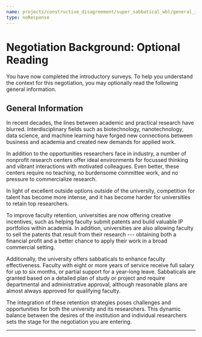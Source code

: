 ```yaml
---
name: projects/constructive_disagreement/super_sabbatical_wbl/general_information.md
type: noResponse
---
```


# Negotiation Background: Optional Reading

You have now completed the introductory surveys. To help you understand the context for this negotiation, you may optionally read the following general information.

## General Information

In recent decades, the lines between academic and practical research have blurred. Interdisciplinary fields such as biotechnology, nanotechnology, data science, and machine learning have forged new connections between business and academia and created new demands for applied work.

In addition to the opportunities researchers face in industry, a number of nonprofit research centers offer ideal environments for focussed thinking and vibrant interactions with motivated colleagues. Even better, these centers require no teaching, no burdensome committee work, and no pressure to commercialize research.

In light of excellent outside options outside of the university, competition for talent has become more intense, and it has become harder for universities to retain top researchers.

To improve faculty retention, universities are now offering creative incentives, such as helping faculty submit patents and build valuable IP portfolios within academia. In addition, universities are also allowing faculty to sell the patents that result from their research --- obtaining both a financial profit and a better chance to apply their work in a broad commercial setting.

Additionally, the university offers sabbaticals to enhance faculty effectiveness. Faculty with eight or more years of service receive full salary for up to six months, or partial support for a year-long leave. Sabbaticals are granted based on a detailed plan of study or project and require departmental and administrative approval, although reasonable plans are almost always approved for qualifying faculty.

The integration of these retention strategies poses challenges and opportunities for both the university and its researchers. This dynamic balance between the desires of the institution and individual researchers sets the stage for the negotiation you are entering.

---
